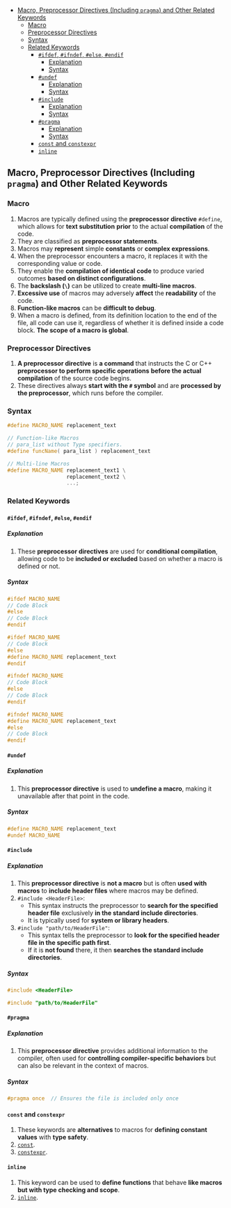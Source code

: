 <!-- vim-markdown-toc GFM -->

- [Macro, Preprocessor Directives (Including `pragma`) and Other Related Keywords](#macro-preprocessor-directives-including-pragma-and-other-related-keywords)
  - [Macro](#macro)
  - [Preprocessor Directives](#preprocessor-directives)
  - [Syntax](#syntax)
  - [Related Keywords](#related-keywords)
    - [`#ifdef`, `#ifndef`, `#else`, `#endif`](#ifdef-ifndef-else-endif)
      - [Explanation](#explanation)
      - [Syntax](#syntax-1)
    - [`#undef`](#undef)
      - [Explanation](#explanation-1)
      - [Syntax](#syntax-2)
    - [`#include`](#include)
      - [Explanation](#explanation-2)
      - [Syntax](#syntax-3)
    - [`#pragma`](#pragma)
      - [Explanation](#explanation-3)
      - [Syntax](#syntax-4)
    - [`const` and `constexpr`](#const-and-constexpr)
    - [`inline`](#inline)

<!-- vim-markdown-toc -->

## Macro, Preprocessor Directives (Including `pragma`) and Other Related Keywords

### Macro

1. Macros are typically defined using the **preprocessor directive** `#define`, which allows for
   **text substitution** **prior** to the actual **compilation** of the code.
2. They are classified as **preprocessor statements**.
3. Macros may **represent** simple **constants** or **complex expressions**.
4. When the preprocessor encounters a macro, it replaces it with the corresponding value or code.
5. They enable the **compilation of identical code** to produce varied outcomes **based on distinct
   configurations**.
6. The **backslash (`\`)** can be utilized to create **multi-line macros**.
7. **Excessive use** of macros may adversely **affect** the **readability** of the code.
8. **Function-like macros** can be **difficult to debug**.
9. When a macro is defined, from its definition location to the end of the file, all code can use
   it, regardless of whether it is defined inside a code block. **The scope of a macro is global**.

### Preprocessor Directives

1. **A preprocessor directive** is **a command** that instructs the C or C++ **preprocessor to
   perform specific operations** **before the actual compilation** of the source code begins.
2. These directives always **start with the `#` symbol** and are **processed by the preprocessor**,
   which runs before the compiler.

### Syntax

```CPP
#define MACRO_NAME replacement_text
```

```CPP
// Function-like Macros
// para_list without Type specifiers.
#define funcName( para_list ) replacement_text
```

```CPP
// Multi-line Macros
#define MACRO_NAME replacement_text1 \
                   replacement_text2 \
                   ...;
```

### Related Keywords

#### `#ifdef`, `#ifndef`, `#else`, `#endif`

##### Explanation

1. These **preprocessor directives** are used for **conditional compilation**, allowing code to be
   **included or excluded** based on whether a macro is defined or not.

##### Syntax

```CPP
#ifdef MACRO_NAME
// Code Block
#else
// Code Block
#endif
```

```CPP
#ifdef MACRO_NAME
// Code Block
#else
#define MACRO_NAME replacement_text
#endif
```

```CPP
#ifndef MACRO_NAME
// Code Block
#else
// Code Block
#endif
```

```CPP
#ifndef MACRO_NAME
#define MACRO_NAME replacement_text
#else
// Code Block
#endif
```

#### `#undef`

##### Explanation

1. This **preprocessor directive** is used to **undefine a macro**, making it unavailable after that
   point in the code.

##### Syntax

```CPP
#define MACRO_NAME replacement_text
#undef MACRO_NAME
```

#### `#include`

##### Explanation

1. This **preprocessor directive** is **not a macro** but is often **used with macros** to **include
   header files** where macros may be defined.
2. `#include <HeaderFile>`:
   - This syntax instructs the preprocessor to **search for the specified header file** exclusively
     **in the standard include directories**.
   - It is typically used for **system or library headers**.
3. `#include "path/to/HeaderFile"`:
   - This syntax tells the preprocessor to **look for the specified header file in the specific path
     first**.
   - If it is **not found** there, it then **searches the standard include directories**.

##### Syntax

```CPP
#include <HeaderFile>
```

```CPP
#include "path/to/HeaderFile"
```

#### `#pragma`

##### Explanation

1. This **preprocessor directive** provides additional information to the compiler, often used for
   **controlling compiler-specific behaviors** but can also be relevant in the context of macros.

##### Syntax

```CPP
#pragma once  // Ensures the file is included only once
```

#### `const` and `constexpr`

1. These keywords are **alternatives** to macros for **defining constant values** with **type
   safety**.
2. [`const`](./ConstConstexprAndStatic.md#const).
3. [`constexpr`](./ConstConstexprAndStatic.md#constexpr).

#### `inline`

1. This keyword can be used to **define functions** that behave **like macros** **but with type
   checking and scope**.
2. [`inline`](./Functions.md#inline).
